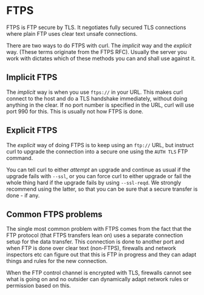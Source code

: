 # FTPS

FTPS is FTP secure by TLS. It negotiates fully secured TLS connections where
plain FTP uses clear text unsafe connections.

There are two ways to do FTPS with curl. The *implicit* way and the *explicit*
way. (These terms originate from the FTPS RFC). Usually the server you work
with dictates which of these methods you can and shall use against it.

## Implicit FTPS

The *implicit* way is when you use `ftps://` in your URL. This makes curl
connect to the host and do a TLS handshake immediately, without doing anything
in the clear. If no port number is specified in the URL, curl will use port
990 for this. This is usually not how FTPS is done.

## Explicit FTPS

The *explicit* way of doing FTPS is to keep using an `ftp://` URL, but
instruct curl to upgrade the connection into a secure one using the `AUTH TLS`
FTP command.

You can tell curl to either *attempt* an upgrade and continue as usual if the
upgrade fails with `--ssl`, or you can force curl to either upgrade or fail
the whole thing hard if the upgrade fails by using `--ssl-reqd`. We strongly
recommend using the latter, so that you can be sure that a secure transfer is
done - if any.

## Common FTPS problems

The single most common problem with FTPS comes from the fact that the FTP
protocol (that FTPS transfers lean on) uses a separate connection setup for
the data transfer. This connection is done to another port and when FTP is
done over clear text (non-FTPS), firewalls and network inspectors etc can
figure out that this is FTP in progress and they can adapt things and rules
for the new connection.

When the FTP control channel is encrypted with TLS, firewalls cannot see what
is going on and no outsider can dynamically adapt network rules or permission
based on this.
